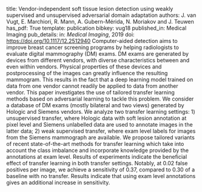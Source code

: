 title: Vendor-independent soft tissue lesion detection using weakly supervised and unsupervised adversarial domain adaptation
authors: J. van Vugt, E. Marchiori, R. Mann, A. Gubern-Mérida, N. Moriakov and J. Teuwen
has_pdf: True
template: publication
bibkey: vug18
published_in: Medical Imaging
pub_details: in: <i>Medical Imaging</i>, 2019
doi: https://doi.org/10.1117/12.2512940
 Computer-aided detection aims to improve breast cancer screening programs by helping radiologists to evaluate digital mammography (DM) exams. DM exams are generated by devices from different vendors, with diverse characteristics between and even within vendors. Physical properties of these devices and postprocessing of the images can greatly influence the resulting mammogram. This results in the fact that a deep learning model trained on data from one vendor cannot readily be applied to data from another vendor. This paper investigates the use of tailored transfer learning methods based on adversarial learning to tackle this problem. We consider a database of DM exams (mostly bilateral and two views) generated by Hologic and Siemens vendors. We analyze two transfer learning settings: 1) unsupervised transfer, where Hologic data with soft lesion annotation at pixel level and Siemens unlabelled data are used to annotate images in the latter data; 2) weak supervised transfer, where exam level labels for images from the Siemens mammograph are available. We propose tailored variants of recent state-of-the-art methods for transfer learning which take into account the class imbalance and incorporate knowledge provided by the annotations at exam level. Results of experiments indicate the beneficial effect of transfer learning in both transfer settings. Notably, at 0.02 false positives per image, we achieve a sensitivity of 0.37, compared to 0.30 of a baseline with no transfer. Results indicate that using exam level annotations gives an additional increase in sensitivity. 

